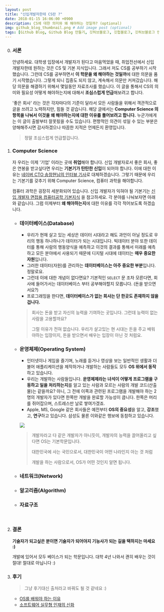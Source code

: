 ```yaml
---
layout: post
title: "신입개발자한테 CS란 ?"
date: 2018-01-15 16:06:00 +0900
description: CS에 대한 의미와 왜 해야하는 것일까? (optional)
img: github_blog_thumbnail.png # Add image post (optional)
tags: [Github Blog, Github Blog 만들기, 깃허브블로그, 깃헙블로그, 깃허브블로그 만들기] # add tag
---
```


0. ### 서론

      안녕하세요. 대학생 입장에서 개발자가 된다고 마음먹었을 때, 취업전선에서 신입 개발자한테 원하는 것은 CS 및 기본 지식입니다. 그래서 저도 CS를 공부하기 시작했습니다. 그런데 CS를 공부하면서 **이 학문을 왜 해야하는 것일까**에 대한 의문을 품기 시작했습니다. 그렇게 되니 집중도 되지 않고, 계속해서 의문만 커져갔습니다. 해당 의문을 해결하기 위해서 몇일동안 자료조사를 했습니다. 이 글을 통해서 CS의 의미와 필요성 어떻게 해야하는지에 대해서 **조심스럽게 언급**해보려고 합니다.

      '좋은 회사' 라는 것은 각자마다의 기준이 달라서 모든 사람들을 위해서 객관적으로 글을 쓰려고 노력하지만, 힘들 것 같습니다. 해당 글에서는 **Computer Science 의 항목을 나눠서 이것을 왜 해야하는지에 대한 이유를 풀어보려고 합니다.** 누군가에게는 이 글이 출발부터 잘못됬을 수도 있습니다. 편향적인 의견이 섞일 수 있는 부분은 양해해주시면 감사하겠으나 따끔한 지적은 언제든지 환영입니다. 

      > 정말 조심스럽게 언급할겁니다.

1. ### Computer Science

   자 우리는 이제 '기업' 이라는 곳에 **취업**해야 합니다. 신입 개발자로서 좋은 회사, 좋은 연봉을 받고싶다면 우리는 **기본기가 탄탄한 신입**이 되어야 합니다. 이에 대한 이유는 [네이버 CTO 송창현님의 인터뷰 기사](http://digital.mk.co.kr/premium/share.php?no=10139)로 대체하겠습니다. 그렇기 때문에 우리는 기본기를 갖추기 위해 Computer Science, 컴퓨터 과학을 해야합니다. 

   컴퓨터 과학은 굉장히 세분화되어 있습니다. 신입 개발자가 익혀야 될 기본기는 [신입 개발자 면접용 컴퓨터공학 기본지식](http://softwarepatrasche.blogspot.kr/2016/04/blog-post.html) 을 참고하세요. 각 분야를 나눠보자면 아래와 같습니다. 그럼 이제부터 **왜 해야하는지**에 대한 이유를 각각 적어보도록 하겠습니다.

   - ### 데이터베이스(Database)

     - 우리가 현재 살고 있는 세상은 데이터 시대라고 해도 과언이 아닐 정도로 우리의 행동 하나하나가 데이터가 되는 시대입니다. 빅데이터 분야 또한 데이터를 통해 사람의 행동양식을 예측하고 이것의 결과를 통해서 미래를 예측하고 모든 분야에서 사용되기 때문에 디지털 시대에 데이터는 **매우 중요한 자원**입니다.
     - 그러한 데이터(자원)를 관리하는 **데이터베이스는 아주 중요한 부분**입니다. 정말로요.
     - 그런데 이에 대한 개념이 없다면요? 기본적인 `SELECT` 문 조차 모른다면, 회사에 들어가서는 데이터베이스 부터 공부해야할지 모릅니다. (돈을 받으면서요?)
     - 프로그래밍을 한다면, **데이터베이스가 없는 회사는 단 한곳도 존재하지 않을겁니다.**

     > 회사는 돈을 받고 자신의 능력을 기여하는 곳입니다. 그런데 능력이 없는 사람을 고용할까요?
     >
     > 그럴 이유가 전혀 없습니다. 우리가 살고있는 현 시대는 돈을 주고 배워야하는 입장이지, 돈을 받으면서 배우는 입장이 아닌 것 처럼요.

   - ### 운영체제(Operating System)

     - 인터넷이나 게임을 즐기며, 노래를 듣거나 영상을 보는 일반적인 생활과 더불어 애플리케이션을 제작하거나 개발하는 사람들도 모두 **OS 위에서 동작**하고 있습니다.
     - 우리는 개발하는 사람들입니다. **운영체제라는 녀석이 어떻게 프로그램을 구동하고 일을 처리하는지**를 알고 있는 사람과 모르는 사람의 개발 코드(산출물)는 같을까요? 아니, 그 전에 이쪽과 관련된 프로그램을 개발해야 하는 2명의 개발자가 있다면 한쪽만 개발을 완료할 가능성이 큽니다. 한쪽은 머리를 쥐어잡으며, 스트레스만 날로 쌓여가겠죠.
     - Apple, MS, Google 같은 회사들은 예전부터 **OS의 중요성**을 알고, **강조**했고, **연구**하고 있습니다. 삼성도 물론 이와같은 행보에 동참하고 있습니다.

     ![](https://i.imgur.com/mhEzLks.png)

     > 개발자라고 다 같은 개발자가 아니듯이, 개발자의 능력을 끌어올리고 싶다면 OS는 기본학문입니다.
     >
     > 대한민국에 사는 국민으로서, 대한민국이 어떤 나라인지 아는 것 처럼
     >
     > 개발을 하는 사람으로서, OS가 어떤 것인지 알면 됩니다.

   - ### 네트워크(Network)

   - ### 알고리즘(Algorithm)

   - ### 자료구조

   ​

2. ### 결론

   **기술자가 되고싶은 분이면 기술자가 되어야지 기능사가 되는 길을 택하지는 마세요 :)**

   개발에 있어서 모두 베이스가 되는 학문입니다. 대학 4년 나와서 괜히 배우는 것이 절대! 절대로 아닙니다 :)

3. ### 후기

   > 그냥 후기대신 출처라고 바꿔도 될 것 같네요 :)

   - [OS를 배워야 하는 이유](http://technerd.tistory.com/26)
   - [소프트웨어 실무형 인재의 신화](https://sangminpark.blog/2011/08/26/%EC%86%8C%ED%94%84%ED%8A%B8%EC%9B%A8%EC%96%B4-%EC%8B%A4%EB%AC%B4%ED%98%95-%EC%9D%B8%EC%9E%AC%EC%9D%98-%EC%8B%A0%ED%99%94/)